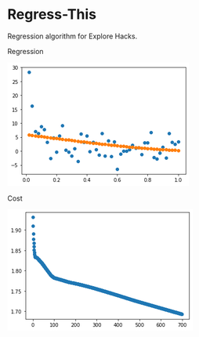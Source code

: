 # Regress-This
Regression algorithm for Explore Hacks.

Regression

![regression](out/regression.png)

Cost

![cost](out/cost.png)